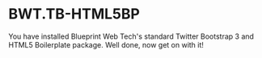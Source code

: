 # BWT.TB-HTML5BP

You have installed Blueprint Web Tech's standard Twitter Bootstrap 3 and HTML5 Boilerplate package. Well done, now get on with it!